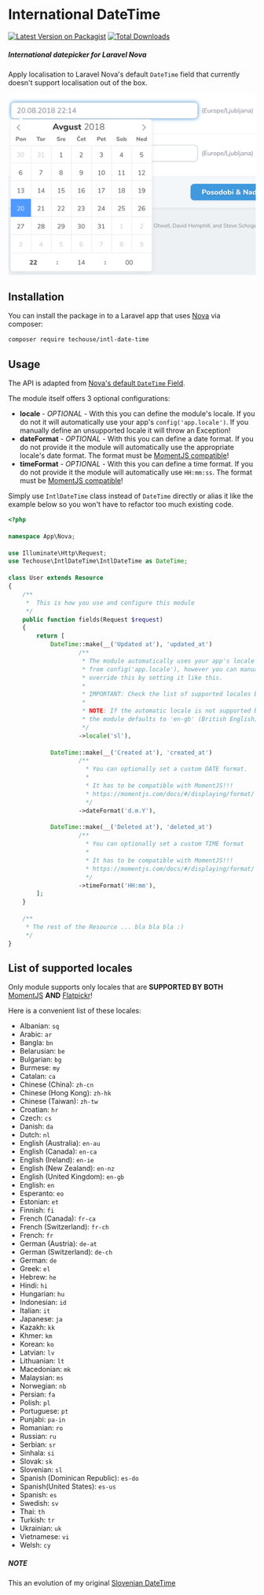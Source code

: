 # International DateTime

[![Latest Version on Packagist](https://img.shields.io/packagist/v/techouse/intl-date-time.svg?style=flat-square)](https://packagist.org/packages/techouse/intl-date-time)
[![Total Downloads](https://img.shields.io/packagist/dt/techouse/intl-date-time.svg?style=flat-square)](https://packagist.org/packages/techouse/intl-date-time)

##### International datepicker for Laravel Nova

Apply localisation to Laravel Nova's default `DateTime` field that currently doesn't support localisation out of the box.

![International DateTime](./screenshot.png)

## Installation

You can install the package in to a Laravel app that uses [Nova](https://nova.laravel.com) via composer:

```bash
composer require techouse/intl-date-time
```

## Usage

The API is adapted from [Nova's default `DateTime` Field](https://nova.laravel.com/docs/1.0/resources/fields.html#datetime-field).

The module itself offers 3 optional configurations:
* __locale__ - _OPTIONAL_ -  With this you can define the module's locale. If you do not it will automatically use your app's `config('app.locale')`. If you manually define an unsupported locale it will throw an Exception!
* __dateFormat__ - _OPTIONAL_ - With this you can define a date format. If you do not provide it the module will automatically use the appropriate locale's date format. The format must be [MomentJS compatible](https://momentjs.com/docs/#/displaying/format/)!
* __timeFormat__ - _OPTIONAL_ - With this you can define a time format. If you do not provide it the module will automatically use `HH:mm:ss`. The format must be [MomentJS compatible](https://momentjs.com/docs/#/displaying/format/)!

Simply use `IntlDateTime` class instead of `DateTime` directly or alias it like the example below so you won't have to refactor too much existing code.

```php
<?php

namespace App\Nova;

use Illuminate\Http\Request;
use Techouse\IntlDateTime\IntlDateTime as DateTime;

class User extends Resource
{
    /**
     *  This is how you use and configure this module
     */
    public function fields(Request $request)
    {
        return [
            DateTime::make(__('Updated at'), 'updated_at')
                    /**
                     * The module automatically uses your app's locale 
                     * from config('app.locale'), however you can manually
                     * override this by setting it like this.
                     * 
                     * IMPORTANT: Check the list of supported locales below in this readme!
                     * 
                     * NOTE: If the automatic locale is not supported by MomentJS 
                     * the module defaults to 'en-gb' (British English).
                     */
                    ->locale('sl'),
                    
            DateTime::make(__('Created at'), 'created_at')
                    /**
                      * You can optionally set a custom DATE format.
                      * 
                      * It has to be compatible with MomentJS!!!
                      * https://momentjs.com/docs/#/displaying/format/
                      */
                    ->dateFormat('d.m.Y'),   
                    
            DateTime::make(__('Deleted at'), 'deleted_at')
                    /**
                      * You can optionally set a custom TIME format
                      * 
                      * It has to be compatible with MomentJS!!!
                      * https://momentjs.com/docs/#/displaying/format/
                      */
                    ->timeFormat('HH:mm'),
        ];
    }

    /**
     * The rest of the Resource ... bla bla bla :)
     */
}

```

## List of supported locales

Only module supports only locales that are __SUPPORTED BY BOTH__ [MomentJS](https://github.com/tqc/moment/tree/develop/src/locale) __AND__ [Flatpickr](https://github.com/flatpickr/flatpickr/tree/master/src/l10n)!

Here is a convenient list of these locales:

* Albanian: `sq`
* Arabic: `ar`
* Bangla: `bn`
* Belarusian: `be`
* Bulgarian: `bg`
* Burmese: `my`
* Catalan: `ca`
* Chinese (China): `zh-cn`
* Chinese (Hong Kong): `zh-hk`
* Chinese (Taiwan): `zh-tw`
* Croatian: `hr` 
* Czech: `cs`
* Danish: `da`
* Dutch: `nl`
* English (Australia): `en-au`
* English (Canada): `en-ca`
* English (Ireland): `en-ie`
* English (New Zealand): `en-nz`
* English (United Kingdom): `en-gb`
* English: `en`
* Esperanto: `eo`
* Estonian: `et`
* Finnish: `fi`
* French (Canada): `fr-ca`
* French (Switzerland): `fr-ch`
* French: `fr`
* German (Austria): `de-at`
* German (Switzerland): `de-ch`
* German: `de`
* Greek: `el`
* Hebrew: `he`
* Hindi: `hi`
* Hungarian: `hu`
* Indonesian: `id`
* Italian: `it`
* Japanese: `ja`
* Kazakh: `kk`
* Khmer: `km`
* Korean: `ko`
* Latvian: `lv`
* Lithuanian: `lt`
* Macedonian: `mk`
* Malaysian: `ms`
* Norwegian: `nb`
* Persian: `fa`
* Polish: `pl`
* Portuguese: `pt`
* Punjabi: `pa-in`
* Romanian: `ro`
* Russian: `ru`
* Serbian: `sr`
* Sinhala: `si`
* Slovak: `sk`
* Slovenian: `sl`
* Spanish (Dominican Republic): `es-do`
* Spanish(United States): `es-us`
* Spanish: `es`
* Swedish: `sv`
* Thai: `th`
* Turkish: `tr`
* Ukrainian: `uk`
* Vietnamese: `vi`
* Welsh: `cy`

##### NOTE
This an evolution of my original [Slovenian DateTime](https://github.com/techouse/slovenian-date-time)